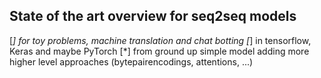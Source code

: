 ## State of the art overview for seq2seq models

[*] for toy problems, machine translation and chat botting
[*] in tensorflow, Keras and maybe PyTorch 
[*] from ground up simple model adding more higher level approaches (bytepairencodings, attentions, ...) 